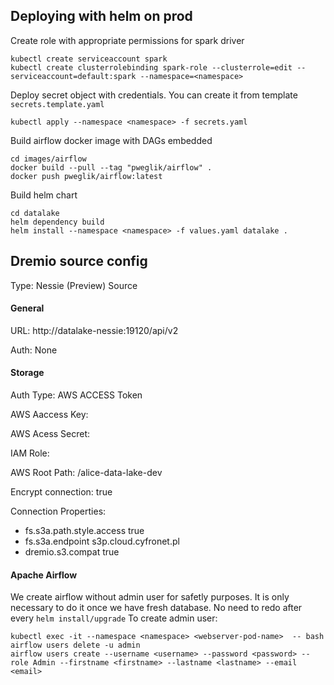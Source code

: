 ## Deploying with helm on prod

Create role with appropriate permissions for spark driver

```
kubectl create serviceaccount spark
kubectl create clusterrolebinding spark-role --clusterrole=edit --serviceaccount=default:spark --namespace=<namespace>
```

Deploy secret object with credentials. You can create it from template `secrets.template.yaml`

```
kubectl apply --namespace <namespace> -f secrets.yaml
```

Build airflow docker image with DAGs embedded
```
cd images/airflow
docker build --pull --tag "pweglik/airflow" .
docker push pweglik/airflow:latest
```

Build helm chart
```
cd datalake
helm dependency build
helm install --namespace <namespace> -f values.yaml datalake .
```


## Dremio source config

Type: Nessie (Preview) Source

#### General


URL: http://datalake-nessie:19120/api/v2

Auth: None

#### Storage

Auth Type: AWS ACCESS Token

AWS Aaccess Key: <secret access_key_id>

AWS Acess Secret: <secret secret_access_key>

IAM Role:

AWS Root Path: /alice-data-lake-dev

Encrypt connection: true

Connection Properties:

- fs.s3a.path.style.access true
- fs.s3a.endpoint s3p.cloud.cyfronet.pl
- dremio.s3.compat true

#### Apache Airflow
We create airflow without admin user for safetly purposes.
It is only necessary to do it once we have fresh database. No need to redo after every `helm install/upgrade`
To create admin user:
```
kubectl exec -it --namespace <namespace> <webserver-pod-name>  -- bash 
airflow users delete -u admin
airflow users create --username <username> --password <password> --role Admin --firstname <firstname> --lastname <lastname> --email <email>
```



